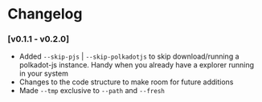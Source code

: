 # Changelog
### [v0.1.1 - v0.2.0] 
- Added `--skip-pjs` | `--skip-polkadotjs` to skip download/running a polkadot-js instance. Handy when you already have a explorer running in your system
- Changes to the code structure to make room for future additions 
- Made `--tmp` exclusive to `--path` and `--fresh`